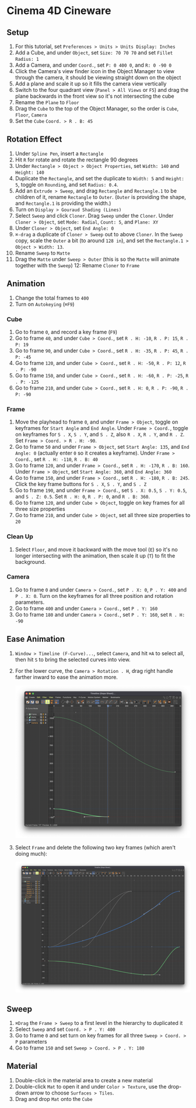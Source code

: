 # Cinema 4D Cineware

## Setup

1. For this tutorial, set `Preferences > Units > Units Display: Inches`
2. Add a Cube, and under `Object`, set `Size: 70 70 70` and set `Fillet Radius: 1`
3. Add a Camera, and under `Coord.`, set `P: 0 400 0`, and `R: 0 -90 0`
4. Click the Camera's view finder icon in the Object Manager to view through the camera, it should be viewing straight down on the object
5. Add a plane and scale it up so it fills the camera view vertically
6. Switch to the four quadrant view (`Panel > All Views` or `F5`) and drag the plane backwards in the front view so it's not intersecting the cube
7. Rename the `Plane` to `Floor`
8. Drag the `Cube` to the top of the Object Manager, so the order is `Cube`, `Floor`, `Camera`
9. Set the `Cube` `Coord. > R . B: 45`

## Rotation Effect

1. Under `Spline Pen`, insert a `Rectangle`
2. Hit `R` for rotate and rotate the rectangle 90 degrees
3. Under `Rectangle > Object > Object Properties`, set `Width: 140` and `Height: 140`
4. Duplicate the `Rectangle`, and set the duplicate to `Width: 5` and `Height: 5`, toggle on `Rounding`, and set `Radius: 0.4`.
5. Add an `Extrude > Sweep`, and drag `Rectangle` and `Rectangle.1` to be children of it, rename `Rectangle` to `Outer`. (`Outer` is providing the shape, and `Rectangle.1` is providing the width.)
6. Turn on `Display > Gouraud Shading (Lines)`
7. Select `Sweep` and click `Cloner`. Drag `Sweep` under the `Cloner`. Under `Cloner > Object`, set `Mode: Radial`, `Count: 5`, and `Plane: XY`
8. Under `Cloner > Object`, set `End Angle: 0`
9. `⌘-drag` a duplicate of `Cloner > Sweep` out to above `Cloner`. In the `Sweep` copy, scale the `Outer` a bit (to around `128 in`), and set the `Rectangle.1 > Object > Width: 13`.
10. Rename `Sweep` to `Matte`
11. Drag the `Matte` under `Sweep > Outer` (this is so the `Matte` will animate together with the `Sweep`)
12: Rename `Cloner` to `Frame`

## Animation

1. Change the total frames to `400`
2. Turn on `Autokeying` (`⌘F9`)

### Cube

1. Go to frame `0`, and record a key frame (`F9`)
2. Go to frame `40`, and under `Cube > Coord.`, set `R . H: -10`, `R . P: 15`, `R . P: 19`
3. Go to frame `90`, and under `Cube > Coord.`, set `R . H: -35`, `R . P: 45`, `R . P: -45`
4. Go to frame `120`, and under `Cube > Coord.`, set `R . H: -50`, `R . P: 12`, `R . P: -90`
5. Go to frame `150`, and under `Cube > Coord.`, set `R . H: -60`, `R . P: -25`, `R . P: -125`
6. Go to frame `210`, and under `Cube > Coord.`, set `R . H: 0`, `R . P: -90`, `R . P: -90`

### Frame

1. Move the playhead to frame `0`, and under `Frame > Object`, toggle on keyframes for `Start Angle` and `End Angle`. Under `Frame > Coord.`, toggle on keyframes for `S . X`, `S . Y`, and `S . Z`, also `R . X`, `R . Y`, and `R . Z`. Set `Frame > Coord. > R . H: -90`.
2. Go to frame `50` and under `Frame > Object`, set `Start Angle: 135`, and `End Angle: 0` (actually enter `0` so it creates a keyframe). Under `Frame > Coord.`, set `R . H: -110`, `R . B: 40`
3. Go to frame `120`, and under `Frame > Coord.`, set `R . H: -170`, `R . B: 160`. Under `Frame > Object`, set `Start Angle: 360`, and `End Angle: 360`
4. Go to frame `150`, and under `Frame > Coord.`, set `R . H: -180`, `R . B: 245`. Click the key frame buttons for `S . X`, `S . Y`, and `S . Z`
5. Go to frame `190`, and under `Frame > Coord.`, set `S . X: 0.5`, `S . Y: 0.5`, and `S . Z: 0.5`. Set `R . H: 0`, `R . P: 0`, and `R . B: 360`.
6. Go to frame `120`, and under `Cube > Object`, toggle on key frames for all three size properties
7. Go to frame `210`, and under `Cube > Object`, set all three size properties to `20`

### Clean Up

1. Select `Floor`, and move it backward with the move tool (`E`) so it's no longer intersecting with the animation, then scale it up (`T`) to fit the background.

### Camera

1. Go to frame `0` and under `Camera > Coord.`, set `P . X: 0`, `P . Y: 400` and `P . X: 0`. Turn on the keyframes for all three position and rotation parameters.
2. Go to frame `400` and under `Camera > Coord.`, set `P . Y: 160`
3. Go to frame `180` and under `Camera > Coord.`, set `P . Y: 160`, set `R . H: -90`

## Ease Animation

1. `Window > Timeline (F-Curve)...`, select `Camera`, and hit `⌘A` to select all, then hit `S` to bring the selected curves into view.
2. For the lower curve, the `Camera > Rotation . H`, drag right handle farther inward to ease the animation more.

    ![Ease Camera Rotation](assets/cineware-ease-camera-rotation.png)

3. Select `Frame` and delete the following two key frames (which aren't doing much):

    ![Frame Rotation](assets/cineware-frame-rotation.png)

## Sweep

1. `⌘Drag` the `Frame > Sweep` to a first level in the hierarchy to duplicated it
2. Select `Sweep` and set `Coord. > P . Y: 400`
3. Go to frame `0` and set turn on key frames for all three `Sweep > Coord. > P` parameters
4. Go to frame `150` and set `Sweep > Coord. > P . Y: 180`

## Material

1. Double-click in the material area to create a new material
2. Double-click `Mat` to open it and under `Color > Texture`, use the drop-down arrow to choose `Surfaces > Tiles`.
3. Drag and drop `Mat` onto the `Cube`
